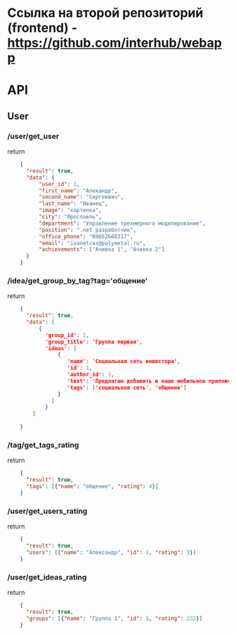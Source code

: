 # Ссылка на второй репозиторий (frontend) - https://github.com/interhub/webapp

# API
## User
### /user/get_user
return
```json
    { 
      "result": true, 
      "data": {
          "user_id": 1, 
          "first_name": "Алекандр", 
          "second_name": "Сергеевич", 
          "last_name": "Иванец", 
          "image": "картинка", 
          "city": "Ярославль", 
          "department": "Управление трехмерного моделирование", 
          "position": ".net разработчик", 
          "office_phone": "89052668317", 
          "email": "ivanetcas@polymetal.ru", 
          "achievements": ["Ачивка 1", "Ачивка 2"]
      }
    }
```

### /idea/get_group_by_tag?tag='общение'
return
```json
    {
      "result": true, 
      "data": [
          {
            'group_id': 1, 
            'group_title': 'Группа первая', 
            'ideas': [
                {
                   'name': 'Социальная сеть инвестора', 
                   'id': 1, 
                   'author_id': 1, 
                   'text': 'Предлагаю добавить в наше мобильное приложение раздел, где пользователи могут общаться, обмениваться сообщениями по инвестициям. Некоторая социальная сеть для инвесторов', 
                   'tags': ['cоциальная сеть', 'общение']
                }
              ]
            }
        ]
          
    }
```

### /tag/get_tags_rating
return
```json
    {
      "result": true, 
      "tags": [{"name": "общение", "rating": 4}]
    }
```

### /user/get_users_rating
return
```json
    {
      "result": true, 
      "users": [{"name": "Александр", "id": 1, "rating": 3}]
    }
```

### /user/get_ideas_rating
return
```json
    {
      "result": true, 
      "groups": [{"name": "Группа 1", "id": 1, "rating": 232}]
    }
```
